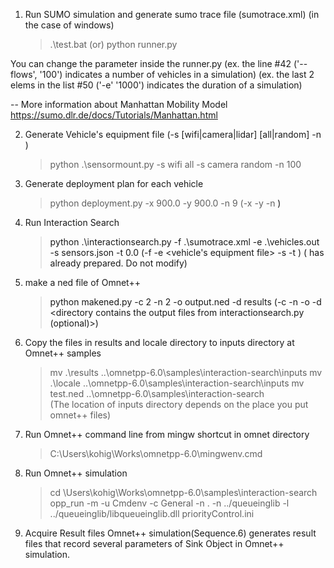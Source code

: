 1. Run SUMO simulation and generate sumo trace file (sumotrace.xml)
  (in the case of windows)
    > .\test.bat (or) python runner.py

  You can change the parameter inside the runner.py
   (ex. the line #42 ('--flows', '100') indicates a number of vehicles in a simulation)
   (ex. the last 2 elems in the list #50 ('-e' '1000') indicates the duration of a simulation)

 -- More information about Manhattan Mobility Model
    https://sumo.dlr.de/docs/Tutorials/Manhattan.html

2. Generate Vehicle's equipment file
  (-s [wifi|camera|lidar] [all|random] -n <number of vehicles>)
    > python .\sensormount.py -s wifi all -s camera random -n 100 

3. Generate deployment plan for each vehicle
    > python deployment.py -x 900.0 -y 900.0 -n 9
  (-x <vertial size of a map> -y <horizontal size of a map> -n <a number of mahines to deploy VMs>)

4. Run Interaction Search
    > python .\interactionsearch.py -f .\sumotrace.xml -e .\vehicles.out -s sensors.json -t 0.0
  (-f <sumo trace file> -e <vehicle's equipment file> -s <sensor spec file> -t <a target vehicle ID>)
  (<sensor spec file> has already prepared. Do not modify)

5. make a ned file of Omnet++
    > python makened.py -c 2 -n 2 -o output.ned -d results
  (-c <a number of CPUs in one node> -n <a number of nodes> -o <ned filename> -d <directory contains the output files from interactionsearch.py (optional)>)

6. Copy the files in results and locale directory to inputs directory at Omnet++ samples
    > mv .\results ..\omnetpp-6.0\samples\interaction-search\inputs
    > mv .\locale ..\omnetpp-6.0\samples\interaction-search\inputs
    > mv test.ned ..\omnetpp-6.0\samples\interaction-search\
    (The location of inputs directory depends on the place you put omnet++ files)

7. Run Omnet++ command line from mingw shortcut in omnet directory
    > C:\Users\kohig\Works\omnetpp-6.0\mingwenv.cmd

8. Run Omnet++ simulation
    > cd \Users\kohig\Works\omnetpp-6.0\samples\interaction-search
    > opp_run -m -u Cmdenv -c General -n . -n ../queueinglib -l ../queueinglib/libqueueinglib.dll priorityControl.ini

9. Acquire Result files
    Omnet++ simulation(Sequence.6) generates result files that record several parameters of Sink Object in Omnet++ simulation.
    